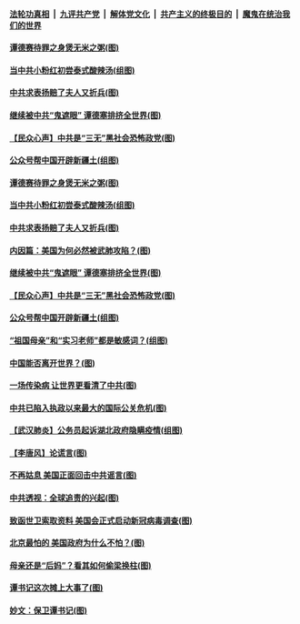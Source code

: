 

####  [法轮功真相](../../../../basic/blob/master/README.md?t=04191730) &nbsp;|&nbsp; [九评共产党](../../../../9ping.md/blob/master/README.md?t=04191730) &nbsp;|&nbsp; [解体党文化](../../../../jtdwh.md/blob/master/README.md?t=04191730)  &nbsp;|&nbsp; [共产主义的终极目的](../../../../gczydzjmd.md/blob/master/README.md?t=04191730) &nbsp;|&nbsp; [魔鬼在统治我们的世界](../../../../mgztzwmdsj.md/blob/master/README.md?t=04191730) 

#### [谭德赛待罪之身煲无米之粥(图)](../pages/p4/930283.md?t=04191730) 

#### [当中共小粉红初尝泰式酸辣汤(组图)](../pages/p4/930274.md?t=04191730) 

#### [中共求表扬赔了夫人又折兵(图)](../pages/p4/930280.md?t=04191730) 

#### [继续被中共“鬼遮眼” 谭德塞排挤全世界(图)](../pages/p4/930295.md?t=04191730) 

#### [【民众心声】中共是“三无”黑社会恐怖政党(图)](../pages/p4/930102.md?t=04191730) 

#### [公众号帮中国开辟新疆土(组图)](../pages/p4/930198.md?t=04191730) 

#### [谭德赛待罪之身煲无米之粥(图)](../pages/p4/930283.md?t=04191730) 

#### [当中共小粉红初尝泰式酸辣汤(组图)](../pages/p4/930274.md?t=04191730) 

#### [中共求表扬赔了夫人又折兵(图)](../pages/p4/930280.md?t=04191730) 

#### [内因篇：美国为何必然被武肺攻陷？(图)](../pages/p4/930194.md?t=04191730) 

#### [继续被中共“鬼遮眼” 谭德塞排挤全世界(图)](../pages/p4/930295.md?t=04191730) 

#### [【民众心声】中共是“三无”黑社会恐怖政党(图)](../pages/p4/930102.md?t=04191730) 

#### [公众号帮中国开辟新疆土(组图)](../pages/p4/930198.md?t=04191730) 

#### [“祖国母亲”和“实习老师”都是敏感词？(组图)](../pages/p4/930197.md?t=04191730) 

#### [中国能否离开世界？(图)](../pages/p4/930195.md?t=04191730) 

#### [一场传染病 让世界更看清了中共(图)](../pages/p4/930090.md?t=04191730) 

#### [中共已陷入执政以来最大的国际公关危机(图)](../pages/p4/930191.md?t=04191730) 

#### [【武汉肺炎】公务员起诉湖北政府隐瞒疫情(组图)](../pages/p4/930192.md?t=04191730) 

#### [【李唐风】论谎言(图)](../pages/p4/930185.md?t=04191730) 

#### [不再姑息 美国正面回击中共谣言(图)](../pages/p4/930081.md?t=04191730) 

#### [中共透视：全球追责的兴起(图)](../pages/p4/930078.md?t=04191730) 

#### [致函世卫索取资料 美国会正式启动新冠病毒调查(图)](../pages/p4/930079.md?t=04191730) 

#### [北京最怕的 美国政府为什么不怕？(图)](../pages/p4/930073.md?t=04191730) 

#### [母亲还是“后妈”？看其如何偷梁换柱(图)](../pages/p4/930063.md?t=04191730) 

#### [谭书记这次摊上大事了(图)](../pages/p4/930080.md?t=04191730) 

#### [妙文：保卫谭书记(图)](../pages/p4/929988.md?t=04191730) 

